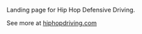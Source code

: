 Landing page for Hip Hop Defensive Driving.

See more at [hiphopdriving.com](https://hiphopdriving.com)
